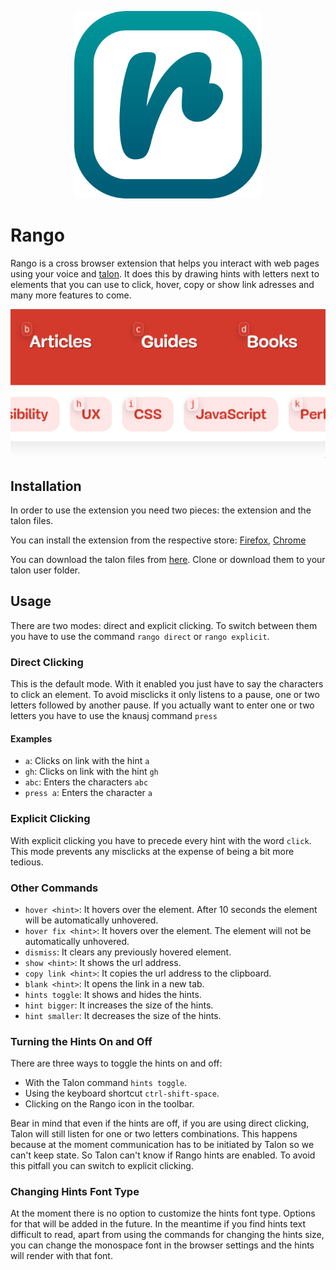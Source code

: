 <p align="center">
  <img width="300" height="300" src="images/icon.svg">
</p>

# Rango

Rango is a cross browser extension that helps you interact with web pages using your voice and [talon](https://talonvoice.com/). It does this by drawing hints with letters next to elements that you can use to click, hover, copy or show link adresses and many more features to come.

<p align="center">
  <img src="images/screenshot.png">
</p>

## Installation

In order to use the extension you need two pieces: the extension and the talon files.

You can install the extension from the respective store: [Firefox](https://addons.mozilla.org/en-US/firefox/addon/rango/), [Chrome](https://chrome.google.com/webstore/detail/rango/lnemjdnjjofijemhdogofbpcedhgcpmb)

You can download the talon files from [here](https://github.com/david-tejada/rango-talon). Clone or download them to your talon user folder.

## Usage

There are two modes: direct and explicit clicking. To switch between them you have to use the command `rango direct` or `rango explicit`.

### Direct Clicking

This is the default mode. With it enabled you just have to say the characters to click an element. To avoid misclicks it only listens to a pause, one or two letters followed by another pause. If you actually want to enter one or two letters you have to use the knausj command `press`

#### Examples

- `a`: Clicks on link with the hint `a`
- `gh`: Clicks on link with the hint `gh`
- `abc`: Enters the characters `abc`
- `press a`: Enters the character `a`

### Explicit Clicking

With explicit clicking you have to precede every hint with the word `click`. This mode prevents any misclicks at the expense of being a bit more tedious.

### Other Commands

- `hover <hint>`: It hovers over the element. After 10 seconds the element will be automatically unhovered.
- `hover fix <hint>`: It hovers over the element. The element will not be automatically unhovered.
- `dismiss`: It clears any previously hovered element.
- `show <hint>`: It shows the url address.
- `copy link <hint>`: It copies the url address to the clipboard.
- `blank <hint>`: It opens the link in a new tab.
- `hints toggle`: It shows and hides the hints.
- `hint bigger`: It increases the size of the hints.
- `hint smaller`: It decreases the size of the hints.

### Turning the Hints On and Off

There are three ways to toggle the hints on and off:

- With the Talon command `hints toggle`.
- Using the keyboard shortcut `ctrl-shift-space`.
- Clicking on the Rango icon in the toolbar.

Bear in mind that even if the hints are off, if you are using direct clicking, Talon will still listen for one or two letters combinations. This happens because at the moment communication has to be initiated by Talon so we can't keep state. So Talon can't know if Rango hints are enabled. To avoid this pitfall you can switch to explicit clicking.

### Changing Hints Font Type

At the moment there is no option to customize the hints font type. Options for that will be added in the future. In the meantime if you find hints text difficult to read, apart from using the commands for changing the hints size, you can change the monospace font in the browser settings and the hints will render with that font.
